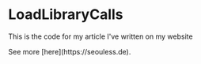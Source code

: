 # LoadLibraryCalls
<p>This is the code for my article I've written on my website</p>
See more [here](https://seouless.de).

